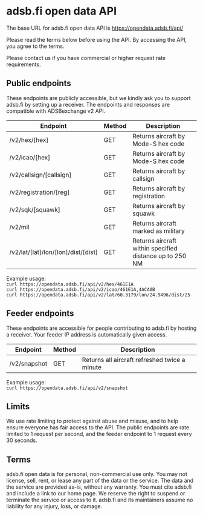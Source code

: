 # adsb.fi open data API

The base URL for adsb.fi open data API is <https://opendata.adsb.fi/api/>

Please read the terms below before using the API. By accessing the API, you agree to the terms.

Please contact us if you have commercial or higher request rate requirements.


## Public endpoints

These endpoints are publicly accessible, but we kindly ask you to support adsb.fi by setting up a receiver. The endpoints and responses are compatible with ADSBexchange v2 API.

| Endpoint | Method | Description |
| --- | --- | --- |
| /v2/hex/[hex] | GET | Returns aircraft by Mode-S hex code |
| /v2/icao/[hex] | GET | Returns aircraft by Mode-S hex code |
| /v2/callsign/[callsign] | GET | Returns aircraft by callsign |
| /v2/registration/[reg] | GET | Returns aircraft by registration |
| /v2/sqk/[squawk] | GET | Returns aircraft by squawk |
| /v2/mil | GET | Returns aircraft marked as military |
| /v2/lat/[lat]/lon/[lon]/dist/[dist] | GET | Returns aircraft within specified distance up to 250 NM |

Example usage:  
`curl https://opendata.adsb.fi/api/v2/hex/461E1A`  
`curl https://opendata.adsb.fi/api/v2/icao/461E1A,4ACA0B`  
`curl https://opendata.adsb.fi/api/v2/lat/60.3179/lon/24.9496/dist/25`


## Feeder endpoints

These endpoints are accessible for people contributing to adsb.fi by hosting a receiver. Your feeder IP address is automatically given access.

| Endpoint | Method | Description |
| --- | --- | --- |
| /v2/snapshot | GET | Returns all aircraft refreshed twice a minute |

Example usage:  
`curl https://opendata.adsb.fi/api/v2/snapshot`


## Limits
We use rate limiting to protect against abuse and misuse, and to help ensure everyone has fair access to the API.
The public endpoints are rate limited to 1 request per second, and the feeder endpoint to 1 request every 30 seconds.


## Terms
adsb.fi open data is for personal, non-commercial use only. You may not license, sell, rent, or lease any part of the data or the service. 
The data and the service are provided as-is, without any warranty. You must cite adsb.fi and include a link to our home page. We reserve the right to suspend or terminate the service or access to it. 
adsb.fi and its maintainers assume no liability for any injury, loss, or damage.

